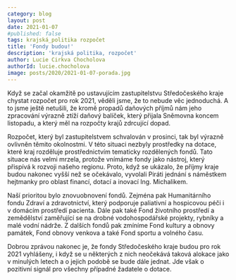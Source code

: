 ```yaml
---
category: blog
layout: post
date: 2021-01-07
#published: false
tags: krajská_politika rozpočet
title: 'Fondy budou!'
description: 'krajská politika, rozpočet'
author: Lucie Cirkva Chocholova
authorId: lucie.chocholova
image: posts/2020/2021-01-07-porada.jpg
---
```


Když se začal okamžitě po ustavujícím zastupitelstvu Středočeského kraje chystat rozpočet pro rok 2021, věděli jsme, že to nebude věc jednoduchá. A to jsme ještě netušili, že kromě propadů daňových příjmů nám jeho zpracování výrazně ztíží daňový balíček, který přijala Sněmovna koncem listopadu, a který měl na rozpočty krajů zdrcující dopad.

Rozpočet, který byl zastupitelstvem schvalován v prosinci, tak byl výrazně ovlivněn těmito okolnostmi. V této situaci nezbyly prostředky na dotace, které kraj rozděluje prostřednictvím tematicky rozdělených fondů. Tato situace nás velmi mrzela, protože vnímáme fondy jako nástroj, který přispívá k rozvoji našeho regionu. Proto, když se ukázalo, že příjmy kraje budou nakonec vyšší než se očekávalo, vyvolali Piráti jednání s náměstkem hejtmanky pro oblast financí, dotací a inovací Ing. Michalikem.

Naší prioritou bylo znovuobnovení fondů. Zejména pak Humanitárního fondu Zdraví a zdravotnictví, který podporuje paliativní a hospicovou péči i v domácím prostředí pacienta. Dále pak také Fond životního prostředí a zemědělství zaměřující se na drobné vodohospodářské projekty, rybníky a malé vodní nádrže. Z dalších fondů pak zmíníme Fond kultury a obnovy památek, Fond obnovy venkova a také Fond sportu a volného času.

Dobrou zprávou nakonec je, že fondy Středočeského kraje budou pro rok 2021 vyhlášeny, i když se u některých z nich neočekává taková alokace jako v minulých letech a o jejich podobě se bude dále jednat. Jde však o pozitivní signál pro všechny případné žadatele o dotace.
